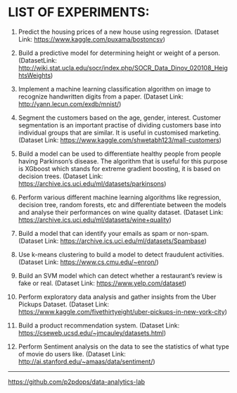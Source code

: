 # LIST OF EXPERIMENTS:
1. Predict the housing prices of a new house using regression.
(Dataset Link: https://www.kaggle.com/puxama/bostoncsv)

2. Build a predictive model for determining height or weight of a person.
(DatasetLink: http://wiki.stat.ucla.edu/socr/index.php/SOCR_Data_Dinov_020108_HeightsWeights)

3. Implement a machine learning classification algorithm on image to recognize handwritten digits from a paper.
(Dataset Link: http://yann.lecun.com/exdb/mnist/)

4. Segment the customers based on the age, gender, interest. Customer segmentation is an important practise of
dividing customers base into individual groups that are similar. It is useful in customised marketing.
(Dataset Link: https://www.kaggle.com/shwetabh123/mall-customers)
5. Build a model can be used to differentiate healthy people from people having Parkinson’s disease. The algorithm
that is useful for this purpose is XGboost which stands for extreme gradient boosting, it is based on decision
trees.
(Dataset Link: https://archive.ics.uci.edu/ml/datasets/parkinsons)
6. Perform various different machine learning algorithms like regression, decision tree, random forests, etc and
differentiate between the models and analyse their performances on wine quality dataset.
(Dataset Link: https://archive.ics.uci.edu/ml/datasets/wine+quality)
7. Build a model that can identify your emails as spam or non-spam.
(Dataset Link: https://archive.ics.uci.edu/ml/datasets/Spambase)
8. Use k-means clustering to build a model to detect fraudulent activities.
(Dataset Link: https://www.cs.cmu.edu/~enron/)
9. Build an SVM model which can detect whether a restaurant’s review is fake or real.
(Dataset Link: https://www.yelp.com/dataset)
10. Perform exploratory data analysis and gather insights from the Uber Pickups Dataset.
(Dataset Link: https://www.kaggle.com/fivethirtyeight/uber-pickups-in-new-york-city)
11. Build a product recommendation system.
(Dataset Link: https://cseweb.ucsd.edu/~jmcauley/datasets.html)
12. Perform Sentiment analysis on the data to see the statistics of what type of movie do users like.
(Dataset Link: http://ai.stanford.edu/~amaas/data/sentiment/)

---

  https://github.com/p2pdops/data-analytics-lab
